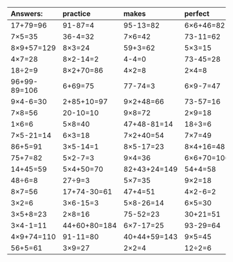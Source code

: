 | Answers: | practice | makes | perfect | ! |
| :--- | :--- | :--- | :--- | :--- |
| 17+79=96 | 91-87=4 | 95-13=82 | 6×6+46=82 | 6×6=36 | 
| 7×5=35 | 36-4=32 | 7×6=42 | 73-11=62 | 63+28=91 | 
| 8×9+57=129 | 8×3=24 | 59+3=62 | 5×3=15 | 63-27=36 | 
| 4×7=28 | 8×2-14=2 | 4-4=0 | 73-45=28 | 79+74-71=82 | 
| 18÷2=9 | 8×2+70=86 | 4×2=8 | 2×4=8 | 21+52=73 | 
| 96+99-89=106 | 6+69=75 | 77-74=3 | 6×9-7=47 | 27÷3=9 | 
| 9×4-6=30 | 2+85+10=97 | 9×2+48=66 | 73-57=16 | 71+40+45=156 | 
| 7×8=56 | 20-10=10 | 9×8=72 | 2×9=18 | 61-47=14 | 
| 1×6=6 | 5×8=40 | 47+48-81=14 | 18÷3=6 | 2×7=14 | 
| 7×5-21=14 | 6×3=18 | 7×2+40=54 | 7×7=49 | 32+43=75 | 
| 86+5=91 | 3×5-14=1 | 8×5-17=23 | 8×4+16=48 | 91-83=8 | 
| 75+7=82 | 5×2-7=3 | 9×4=36 | 6×6+70=106 | 12+4+90=106 | 
| 14+45=59 | 5×4+50=70 | 82+43+24=149 | 54+4=58 | 79+92+77=248 | 
| 48÷6=8 | 27÷9=3 | 5×7=35 | 9×2=18 | 53-8=45 | 
| 8×7=56 | 17+74-30=61 | 47+4=51 | 4×2-6=2 | 3×4=12 | 
| 3×2=6 | 3×6-15=3 | 5×8-26=14 | 6×5=30 | 5×2=10 | 
| 3×5+8=23 | 2×8=16 | 75-52=23 | 30+21=51 | 3×8=24 | 
| 3×4-1=11 | 44+60+80=184 | 6×7-17=25 | 93-29=64 | 3×5=15 | 
| 4×9+74=110 | 91-11=80 | 40+44+59=143 | 9×5=45 | 90-4=86 | 
| 56+5=61 | 3×9=27 | 2×2=4 | 12÷2=6 | 10-9=1 | 
